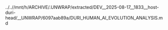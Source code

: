 ../..//mnt/h/ARCHIVE/.UNWRAP/extracted/DEV__2025-08-17__1833__host-duri-head/__UNWRAP/6097aab89a/DURI_HUMAN_AI_EVOLUTION_ANALYSIS.md